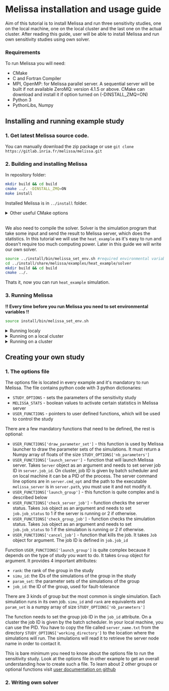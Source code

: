 # Melissa installation and usage guide

Aim of this tutorial is to install Melissa and run three sensitivity studies, one on the local machine, one on the local cluster and the last one on the actual cluster. After reading this guide, user will be able to install Melissa and run own sensitivity studies using own solver.

### Requirements

To run Melissa you will need:

* CMake
* C and Fortran Compiler
* MPI, OpenMP: for Melissa parallel server. A sequential server will be built if not available
  ZeroMQ: version 4.1.5 or above. CMake can download and install it if option turned on (-DINSTALL_ZMQ=ON)
* Python 3
* PythonLibs, Numpy

## Installing and running example study

### 1. Get latest Melissa source code.

You can manually download the zip package or use `git clone https://gitlab.inria.fr/melissa/melissa.git`

### 2. Building and installing Melissa

In repository folder:

```bash
mkdir build && cd build
cmake ../. -DINSTALL_ZMQ=ON
make install
```

Installed Melissa is in `../install` folder.

<details>
<summary>Other useful CMake options</summary>

```
-DCMAKE_INSTALL_PREFIX (default: '../install')    ->  Melissa install directory.
-DBUILD_WITH_MPI (default: ON)                    ->  Enable MPI.
-DBUILD_WITH_OpenMP (default: OFF)                ->  Enable OpenMP for Melissa Server.
-DINSTALL_ZMQ (default: OFF)                      ->  Allows CMake to install ZeroMQ.
-DBUILD_DOCUMENTATION (default: OFF)              ->  If Doxygen is found, build the Doxygen documentation.
-DBUILD_TESTING (default: ON)                     ->  Build Melissa tests. They can be run with "make test" or "ctest".
```

</details>

<br/>

We also need to compile the solver. Solver is the simulation program that take some input and send the result to Melissa server, which does the statistics. In this tutorial we will use the `heat_example` as it's easy to run and doesn't require too much computing power. Later in this guide we will write our own solver.

```bash
source ../install/bin/melissa_set_env.sh #required environmental variables to compile solver
cd ../install/share/melissa/examples/heat_example/solver
mkdir build && cd build
cmake ../.
```
Thats it, now you can run `heat_example` simulation.


### 3. Running Melissa

**!! Every time before you run Melissa you need to set environmental variables !!**

```bash
source install/bin/melissa_set_env.sh
```

<details>

<summary>Running localy</summary>

<br/>

### Running the study

Running Melissa localy means that it will run without the batch scheduler. Change folder to `heat_example/study_local` and run `melissa_launcher -o options`. 

### Problems

Any problem occured here can be an indication of bad installation. Be sure to check if you have every dependency and if you follow the instruction propperly

</details>

<details>

<summary>Running on a local cluster</summary>

<br/>

### Installing the OAR-docker

To run the study you will need to setup an OAR batch scheduler to mimic cluster on your local machine. It's a very handy development environment. You will need Docker and virtualenv installed on your machine. 

Go into the directory `install/share/melissa/examples/heat_example/study_OAR` and create virtual environment. OAR-docker requires python 3.5 or higher.

```bash
virtualenv -p python3.5 env3.5
source env3.5/bin/activate
```

Install OAR-docker

```bash
git clone https://github.com/oar-team/oar-docker.git
cd oar-docker
git checkout dev
pip install -e .
cd ..
```

Initialize Docker image with a minimal Debian Stretch linux distribution

```bash
oardocker init -e stretch
```

Replace regular Dockerfile that comes with OAR-docker with one that includes dependencies for Melissa and build the image

```bash
cp ./scripts/Dockerfile .oardocker/images/base/Dockerfile
oardocker build
```

Install OAR on the cluster from the web

```bash
oardocker install http://oar-ftp.imag.fr/oar/2.5/sources/testing/oar-2.5.8+rc5.tar.gz
```

The cluster is installed and ready to run.

### Starting and using a virtual cluster

Start the cluster with 3 nodes. You can share the Melissa directory with the host machine to avoid having to download and install melissa everytime you start the cluster

```bash
oardocker start -n 3  -v ~/path/to/melissa/on/host/machine:/home/docker/melissa
```

Connect to the frontend and if u shared Melissa folder it will be in `/home/docker/melissa`

```bash
oardocker connect frontend
```

Now, just follow standard installation of Melissa and `heat_example` solver. After this you are ready to launch sensitivity study. When you are finished, exit from oardocker and run `oardocker stop`. If you want to restart just type 2 commands at the start of the chapter.

To run the study type in `study_OAR` folder 
```bash
melissa_launcher -o options.py
```

### Problems

* Some networks block public DNS servers to encourage people to use network's own DNS server. Docker containers default to Google's 8.8.8.8 public DNS server. [This solution](https://development.robinwinslow.uk/2016/06/23/fix-docker-networking-dns/) can fix the problem of containers not updating and installing dependencies.
  

</details>

<details>

<summary>Running on a cluster</summary>

<br/>

### Adapting code to the environment

To run Melissa on a cluster you need to adapt the code to your batch scheduling systems and system environment. Before you try to run anything on remote cluster, please familiarize yourself with batch scheduling system of your cluster and options file (short but precise enough description is in the `Creating your own study` chapter).

Firstly, in your `study_Slurm/scripts` folder, change the shell files so they are valid with your scheduling system. Pay attention to the commands and partition names.

Secondly, in the same shell files add/load appropriate modules for MPI.

Thirdly, check options file. Look especially at `launch_server` and `launch_group` and check if commands sending jobs to batch scheduler are valid.

Lastly, check the shebang at `melissa_launcher`. This python interpreter have to have Numpy. If you know that some module have python with numpy, you can

```bash
module load *python module with numpy*
which python3
```

and copy the path to the shebang.

</details>

## Creating your own study

### 1. The options file

The options file is located in every example and it's mandatory to run Melissa. The file contains python code with 3 python dictionaries:

* `STUDY_OPTIONS` - sets the parameters of the sensitivity study
* `MELISSA_STATS` - boolean values to activate certain statistics in Melissa server
* `USER_FUNCTIONS` - pointers to user defined functions, which will be used to control the study

There are a few mandatory functions that need to be defined, the rest is optional:

* `USER_FUNCTIONS['draw_parameter_set']` - this function is used by Melissa launcher to draw the parameter sets of the simulations. It must return a Numpy array of floats of the size `STUDY_OPTIONS['nb_parameters']`
* `USER_FUNCTIONS['launch_server']` - function that will launch Melissa server. Takes `Server` object as an argument and needs to set server job ID in `server.job_id`. On cluster, job ID is given by batch scheduler and on local machine it can be a PID of the process. The server command line options are in `server.cmd_opt` and the path to the executable `melissa_server` is in `server.path`, you must use it and not modify it.
* `USER_FUNCTIONS['launch_group']` - this function is quite complex and is described below
* `USER_FUNCTIONS['check_server_job']` - function checks the server status. Takes `Job` object as an argument and needs to set `job.job_status` to 1 if the server is running or 2 if otherwise. 
* `USER_FUNCTIONS['check_group_job']` - function checks the simulation status. Takes `Job` object as an argument and needs to set `job.job_status` to 1 if the simulation is running or 2 if otherwise.
* `USER_FUNCTIONS['cancel_job']` - function that kills the job. It takes `Job` object for argument. The job ID is defined in `job.job_id`

Function `USER_FUNCTIONS['launch_group']` is quite complex because it depends on the type of study you want to do. It takes `Group` object for argument. It provides 4 important attributes:

* `rank`: the rank of the group in the study
* `simu_id`: the IDs of the simulations of the group in the study
* `param_set`: the parameter sets of the simulations of the group
* `job_id`: the ID of the group, used for fault-tolerance
  
There are 3 kinds of group but the most common is single simulation. Each simulation runs in its own job. `simu_id` and `rank` are equivalents and `param_set` is a numpy array of size `STUDY_OPTIONS['nb_parameters']`

The function needs to set the group job ID in the `job_id` attribute. On a cluster the job ID is given by the batch scheduler. In your local machine, you can use the PID. You have to copy the file called `server_name.txt` from the directory `STUDY_OPTIONS['working_directory']` to the location where the simulations will run. The simulations will read it to retrieve the server node name in order to contact it.

This is bare minimum you need to know about the options file to run the sensitivity study. Look at the options file in other example to get an overall understanding how to create such a file. To learn about 2 other groups or optional functions visit [user documentation on github](https://github.com/melissa-sa/melissa/wiki/4-User-Documentation)

### 2. Writing own solver